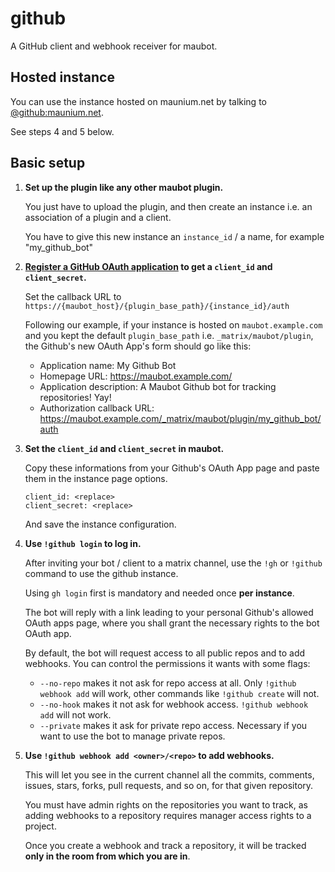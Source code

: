 # github
A GitHub client and webhook receiver for maubot.

## Hosted instance
You can use the instance hosted on maunium.net by talking to
[@github:maunium.net](https://matrix.to/#/@github:maunium.net).

See steps 4 and 5 below.

## Basic setup
1. **Set up the plugin like any other maubot plugin.**

   You just have to upload the plugin, and then create an instance i.e. an
   association of a plugin and a client.

   You have to give this new instance an `instance_id` / a name, for example "my_github_bot"

2. **[Register a GitHub OAuth application](https://github.com/settings/developers) to get a `client_id` and `client_secret`.**

   Set the callback URL to `https://{maubot_host}/{plugin_base_path}/{instance_id}/auth` 

   Following our example, if your instance is hosted on `maubot.example.com`
   and you kept the default `plugin_base_path` i.e. `_matrix/maubot/plugin`,
   the Github's new OAuth App's form should go like this:

   * Application name: My Github Bot
   * Homepage URL: https://maubot.example.com/
   * Application description: A Maubot Github bot for tracking repositories! Yay!
   * Authorization callback URL: https://maubot.example.com/_matrix/maubot/plugin/my_github_bot/auth

3. **Set the `client_id` and `client_secret` in maubot.**

   Copy these informations from your Github's OAuth App page and paste them in
   the instance page options.
   ```
   client_id: <replace>
   client_secret: <replace>
   ```

   And save the instance configuration.

4. **Use `!github login` to log in.**

   After inviting your bot / client to a matrix channel, use the `!gh` or
   `!github` command to use the github instance.

   Using `gh login` first is mandatory and needed once **per instance**.

   The bot will reply with a link leading to your personal Github's allowed
   OAuth apps page, where you shall grant the necessary rights to the bot
   OAuth app.

   By default, the bot will request access to all public repos and to add
   webhooks. You can control the permissions it wants with some flags:

   * `--no-repo` makes it not ask for repo access at all.
     Only `!github webhook add` will work, other commands like `!github create`
     will not.
   * `--no-hook` makes it not ask for webhook access.
     `!github webhook add` will not work.
   * `--private` makes it ask for private repo access. Necessary if you want to
     use the bot to manage private repos.

5. **Use `!github webhook add <owner>/<repo>` to add webhooks.**

   This will let you see in the current channel all the commits, comments,
   issues, stars, forks, pull requests, and so on, for that given repository.

   You must have admin rights on the repositories you want to track, as adding
   webhooks to a repository requires manager access rights to a project.

   Once you create a webhook and track a repository, it will be tracked
   **only in the room from which you are in**.
